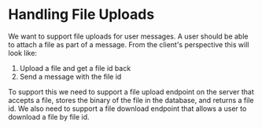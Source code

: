 # Handling File Uploads

We want to support file uploads for user messages.  A user should be able to attach a file as part of a message.  From the client's perspective this will look like:
1. Upload a file and get a file id back
2. Send a message with the file id

To support this we need to support a file upload endpoint on the server that accepts a file, stores the binary of the file in the database, and returns a file id.  We also need to support a file download endpoint that allows a user to download a file by file id.